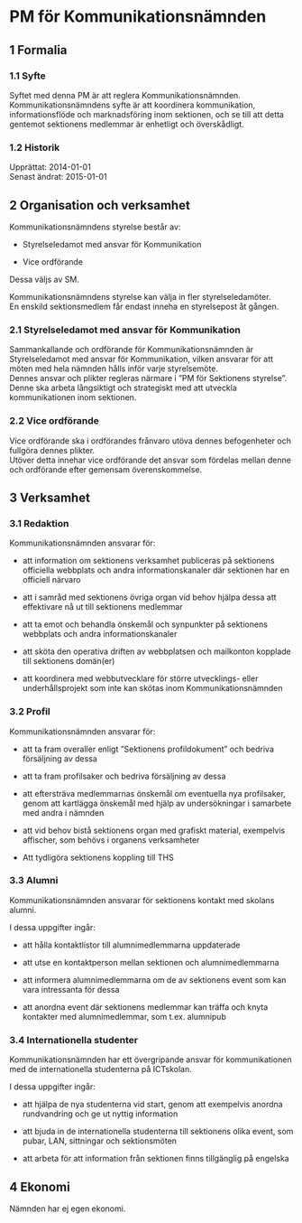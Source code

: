 # PM för Kommunikationsnämnden

## 1 Formalia
### 1.1 Syfte
Syftet med denna PM är att reglera Kommunikationsnämnden.  
Kommunikationsnämndens syfte är att koordinera kommunikation, informationsflöde och marknadsföring inom sektionen, och se till att detta gentemot sektionens medlemmar är enhetligt och överskådligt.

### 1.2 Historik
Upprättat: 2014-01-01  
Senast ändrat: 2015-01-01  

## 2 Organisation och verksamhet
Kommunikationsnämndens styrelse består av:

- Styrelseledamot med ansvar för Kommunikation

- Vice ordförande

Dessa väljs av SM.

Kommunikationsnämndens styrelse kan välja in fler styrelseledamöter.  
En enskild sektionsmedlem får endast inneha en styrelsepost åt gången.

### 2.1 Styrelseledamot med ansvar för Kommunikation
Sammankallande och ordförande för Kommunikationsnämnden är Styrelseledamot med ansvar för Kommunikation, vilken ansvarar för att möten med hela nämnden hålls inför varje styrelsemöte.  
Dennes ansvar och plikter regleras närmare i ”PM för Sektionens styrelse”.  
Denne ska arbeta långsiktigt och strategiskt med att utveckla kommunikationen inom sektionen.

### 2.2 Vice ordförande
Vice ordförande ska i ordförandes frånvaro utöva dennes befogenheter och fullgöra dennes plikter.  
Utöver detta innehar vice ordförande det ansvar som fördelas mellan denne och ordförande efter gemensam överenskommelse.

## 3 Verksamhet
### 3.1 Redaktion
Kommunikationsnämnden ansvarar för:

- att information om sektionens verksamhet publiceras på sektionens officiella webbplats och andra informationskanaler där sektionen har en officiell närvaro

- att i samråd med sektionens övriga organ vid behov hjälpa dessa att effektivare nå ut till sektionens medlemmar

- att ta emot och behandla önskemål och synpunkter på sektionens webbplats och andra informationskanaler

- att sköta den operativa driften av webbplatsen och mailkonton kopplade till sektionens domän(er)

- att koordinera med webbutvecklare för större utvecklings- eller underhållsprojekt som inte kan skötas inom Kommunikationsnämnden

### 3.2 Profil
Kommunikationsnämnden ansvarar för:

- att ta fram overaller enligt ”Sektionens profildokument” och bedriva försäljning av dessa

- att ta fram profilsaker och bedriva försäljning av dessa

- att eftersträva medlemmarnas önskemål om eventuella nya profilsaker, genom att kartlägga önskemål med hjälp av undersökningar i samarbete med andra i nämnden

- att vid behov bistå sektionens organ med grafiskt material, exempelvis affischer, som behövs i organens verksamheter

- Att tydligöra sektionens koppling till THS

### 3.3 Alumni
Kommunikationsnämnden ansvarar för sektionens kontakt med skolans alumni.

I dessa uppgifter ingår:

- att hålla kontaktlistor till alumnimedlemmarna uppdaterade

- att utse en kontaktperson mellan sektionen och alumnimedlemmarna

- att informera alumnimedlemmarna om de av sektionens event som kan vara intressanta för dessa

- att anordna event där sektionens medlemmar kan träffa och knyta kontakter med alumnimedlemmar, som t.ex. alumnipub

### 3.4 Internationella studenter
Kommunikationsnämnden har ett övergripande ansvar för kommunikationen med de internationella studenterna på ICTskolan.

I dessa uppgifter ingår:

- att hjälpa de nya studenterna vid start, genom att exempelvis anordna rundvandring och ge ut nyttig information

- att bjuda in de internationella studenterna till sektionens olika event, som pubar, LAN, sittningar och sektionsmöten

- att arbeta för att information från sektionen finns tillgänglig på engelska

## 4 Ekonomi
Nämnden har ej egen ekonomi.
